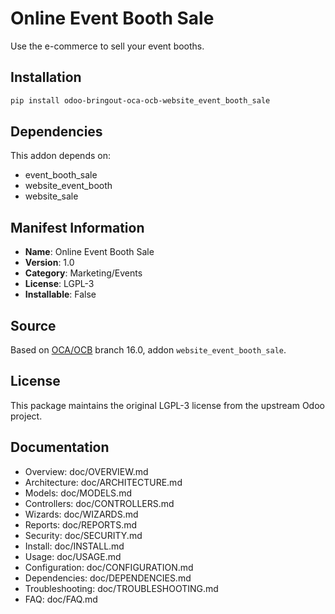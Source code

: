 # Online Event Booth Sale


Use the e-commerce to sell your event booths.
    

## Installation

```bash
pip install odoo-bringout-oca-ocb-website_event_booth_sale
```

## Dependencies

This addon depends on:
- event_booth_sale
- website_event_booth
- website_sale

## Manifest Information

- **Name**: Online Event Booth Sale
- **Version**: 1.0
- **Category**: Marketing/Events
- **License**: LGPL-3
- **Installable**: False

## Source

Based on [OCA/OCB](https://github.com/OCA/OCB) branch 16.0, addon `website_event_booth_sale`.

## License

This package maintains the original LGPL-3 license from the upstream Odoo project.

## Documentation

- Overview: doc/OVERVIEW.md
- Architecture: doc/ARCHITECTURE.md
- Models: doc/MODELS.md
- Controllers: doc/CONTROLLERS.md
- Wizards: doc/WIZARDS.md
- Reports: doc/REPORTS.md
- Security: doc/SECURITY.md
- Install: doc/INSTALL.md
- Usage: doc/USAGE.md
- Configuration: doc/CONFIGURATION.md
- Dependencies: doc/DEPENDENCIES.md
- Troubleshooting: doc/TROUBLESHOOTING.md
- FAQ: doc/FAQ.md
